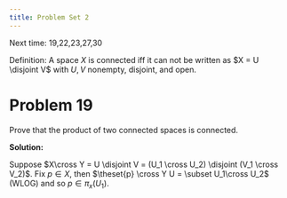 ```yaml
---
title: Problem Set 2
---
```



Next time:
19,22,23,27,30

Definition:
A space $X$ is connected iff it can not be written as $X = U \disjoint V$ with $U,V$ nonempty, disjoint, and open.

# Problem 19

Prove that the product of two connected spaces is connected.

**Solution:**

Suppose $X\cross Y = U \disjoint V = (U_1 \cross U_2) \disjoint (V_1 \cross V_2)$.
Fix $p \in X$, then $\theset{p} \cross Y U = \subset U_1\cross U_2$ (WLOG) and so $p \in \pi_x(U_1)$.
